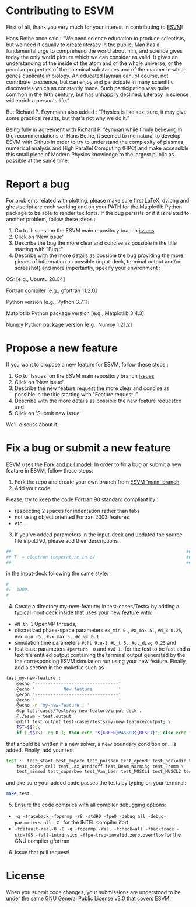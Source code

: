 # Contributing to ESVM

First of all, thank you very much for your interest in contributing to [ESVM](https://github.com/michaeltouati/ESVM)! 

Hans Bethe once said : “We need science education to produce scientists, but we need it equally to create literacy in the public. Man has a fundamental urge to comprehend the world about him, and science gives today the only world picture which we can consider as valid. It gives an understanding of the inside of the atom and of the whole universe, or the peculiar properties of the chemical substances and of the manner in which genes duplicate in biology. An educated layman can, of course, not contribute to science, but can enjoy and participate in many scientific discoveries which as constantly made. Such participation was quite common in the 19th century, but has unhappily declined. Literacy in science will enrich a person's life.”

But Richard P. Feynmann also added : “Physics is like sex: sure, it may give some practical results, but that's not why we do it.”

Being fully in agreement with Richard P. feynman while firmly believing in the recommendations of Hans Bethe, it seemed to me natural to develop ESVM with Github in order to try to understand the complexity of plasmas, numerical analysis and High Parallel Computing (HPC) and make accessible this small piece of Modern Physics knowledge to the largest public as possible at the same time.

# Report a bug

For problems related with plotting, please make sure first LaTeX, dvipng and ghostscript are each working and on your PATH for the Matplotlib Python package to be able to render tex fonts. If the bug persists or if it is related to another problem, follow these steps :
1) Go to 'Issues' on the ESVM main repository branch [issues](https://github.com/michaeltouati/ESVM/issues)
2) Click on 'New issue'
4) Describe the bug the more clear and concise as possible in the title starting with "Bug :"
5) Describe with the more details as possible the bug providing the more pieces of information as possible (input-deck, terminal output and/or screeshot) and more importantly, specify your environment :

OS: [e.g., Ubuntu 20.04]

Fortran compiler [e.g., gfortran 11.2.0]

Python version [e.g., Python 3.7.11]

Matplotlib Python package version [e.g., Matplotlib 3.4.3]

Numpy Python package version [e.g., Numpy 1.21.2]

# Propose a new feature

If you want to propose a new feature for ESVM, follow these steps :
1) Go to 'Issues' on the ESVM main repository branch [issues](https://github.com/michaeltouati/ESVM/issues)
2) Click on 'New issue'
4) Describe the new feature request the more clear and concise as possible in the title starting with "Feature request :"
5) Describe with the more details as possible the new feature requested and
6) Click on 'Submit new issue'

We'll discuss about it.

# Fix a bug or submit a new feature

ESVM uses the [Fork and pull model](https://docs.github.com/en/github/collaborating-with-pull-requests/getting-started/about-collaborative-development-models).
In order to fix a bug or submit a new feature in ESVM, follow these steps:

1) Fork the repo and create your own branch from [ESVM 'main' branch](https://github.com/michaeltouati/ESVM).
2) Add your code.

Please, try to keep the code Fortran 90 standard compliant by : 
- respecting 2 spaces for indentation rather than tabs
- not using object oriented Fortran 2003 features
- etc ...

3) If you've added parameters in the input-deck and updated the source file input.f90, please add their descriptions 
```sh
##                                                                   ##
## T  = electron temperature in eV                                   ##
##                                                                   ##
```
in the input-deck following the same style:
```sh
#
#T  1000.
#
```
4) Create a directory my-new-feature/ in test-cases/Tests/ by adding a typical input deck inside that uses your new feature with:
- `#N_th 1` OpenMP threads, 
- discretized phase-space parameters `#x_min 0.`, `#x_max 5.`, `#d_x 0.25`, `#vx_min -5.`, `#vx_max 5.`, `#d_vx 0.1`
- simulation time parameters `#cfl 9.e-1`, `#L_t 5.`, `#dt_diag 0.25` and
- test case parameters `#perturb  0` and `#vd 1.`
for the test to be fast and a text file entitled output containing the terminal output generated by the the corresponding ESVM simulation run using your new feature. Finally, add a section in the makefile such as
```sh
test_my-new-feature :
	@echo '--------------------------------'
	@echo '           New feature          '
	@echo '--------------------------------'
	@echo '                                '
	@echo -n 'my-new-feature : '
	@cp test-cases/Tests/my-new-feature/input-deck .
	@./esvm > test.output
	@diff test.output test-cases/Tests/my-new-feature/output; \
	TST=$$?;\
	if [ $$TST -eq 0 ]; then echo "${GREEN}PASSED${RESET}"; else echo "${RED}NOT PASSED${RESET}"; fi; echo ' '; \
```
that should be written if a new solver, a new boundary condition or... is added. Finally, add your test 
```sh
test :  test_start test_ampere test_poisson test_openMP test_periodic test_absorbing \
	test_donor_cell test_Lax_Wendroff test_Beam_Warming test_Fromm \
	test_minmod test_superbee test_Van_Leer test_MUSCL1 test_MUSCL2 test_my-new-feature test_end
```
and ake sure your added code passes the tests by typing on your terminal:
```sh
make test
```
5) Ensure the code compiles with all compiler debugging options:
- `-g -traceback -fopenmp -r8 -std90 -fpe0 -debug all -debug-parameters all -C ` for the INTEL compiler ifort
- `-fdefault-real-8 -O -g -fopenmp -Wall -fcheck=all -fbacktrace -std=f95 -fall-intrinsics -ffpe-trap=invalid,zero,overflow` for the GNU compiler gfortran

6) Issue that pull request!

# License
When you submit code changes, your submissions are understood to be under the same [GNU General Public License v3.0](https://www.gnu.org/licenses/gpl-3.0.en.html) that covers ESVM. 
